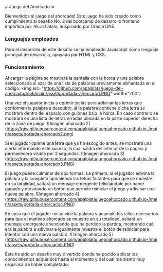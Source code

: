 <html>
# Juego del Ahorcado ☠

Bienvenidos al juego del ahorcado! Este juego ha sido creado como cumplimiento al desafío No. 2 del bootcamp de desarrollo frontend impartido por Alura Latam, auspiciado por Oracle ONE.

### Lenguajes empleados
Para el desarrollo de este desafío se ha empleado Javascript como lenguaje principal de desarrollo, apoyado por HTML y CSS.

### Funcionamiento
Al cargar la página se mostrará la pantalla con la horca y una palabra seleccionada al azar de una lista de palabras previamente alimentada en el código.
<img src="https://github.com/apalplata/juego-del-ahorcado/blob/main/assets/portada-ahorcado1.PNG" width="200")

Una vez el jugador inicia a oprimir teclas para adivinar las letras que conforman la palabra a descubrir, si la palabra contiene dicha letra se mostrará dentro del espacio con guiones bajo la horca. En caso contrario se mostrará en una lista de letras erradas ubicada en la parte superior derecha de la zona de juego.
![Imagen ahorcado 2]
(https://raw.githubusercontent.com/apalplata/juegoahorcado.github.io-/main/assets/portada-ahorcado2.png)

Si el jugador oprime una letra que ya ha escogido antes, se mostrará una alerta informando este suceso, la cual saldrá del inferior de la página y permanecerá visible por 2 segundos.
![Imagen ahorcado 3]
(https://raw.githubusercontent.com/apalplata/juegoahorcado.github.io-/main/assets/portada-ahorcado3.PNG)

El juego puede culminar de dos formas. La primera, si el jugador adivina la palabra y la completa oprimiendo las letras faltantes para que se muestre en su totalidad, saltará un mensaje emergente felicitándole por haber ganado y mostrando un botón que permite reiniciar el juego y adivinar una nueva palabra.
![Imagen ahorcado 4]
(https://raw.githubusercontent.com/apalplata/juegoahorcado.github.io-/main/assets/portada-ahorcado4.PNG)

En caso que el jugador no adivine la palabra y acumule los fallos necesarios para que el muñeco ahorcado se muestre en su totalidad, saltará un mensaje emergente anunciando que ha perdido la partida, mostrando cuál era la palabra a adivinar e igualmente muestra el botón de reiniciar para intentar con una nueva palabra.
![Imagen ahorcado 5]
(https://raw.githubusercontent.com/apalplata/juegoahorcado.github.io-/main/assets/portada-ahorcado5.PNG)

Éste ha sido un desafío muy divertido donde he podido aplicar los conocimientos adquiridos hasta el momento y del cual me siento muy orgullosa de haber completado.
     </html>
